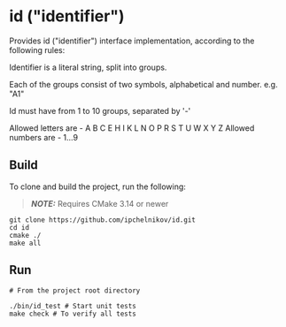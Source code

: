 # id ("identifier")

Provides id ("identifier") interface implementation,
according to the following rules:

Identifier is a literal string, split into groups.

Each of the groups consist of two symbols, alphabetical and number. e.g. "A1"

Id must have from 1 to 10 groups, separated by '-'
 
Allowed letters are - A B C E H I K L N O P R S T U W X Y Z
Allowed numbers are - 1...9

## Build

To clone and build the project, run the following:
> **_NOTE:_** Requires CMake 3.14 or newer

    git clone https://github.com/ipchelnikov/id.git
    cd id
    cmake ./
    make all

## Run

    # From the project root directory
    
    ./bin/id_test # Start unit tests
    make check # To verify all tests
